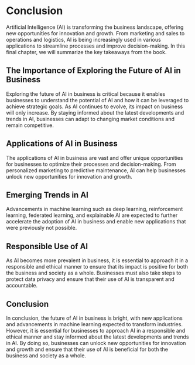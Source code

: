 # Conclusion

Artificial Intelligence (AI) is transforming the business landscape, offering new opportunities for innovation and growth. From marketing and sales to operations and logistics, AI is being increasingly used in various applications to streamline processes and improve decision-making. In this final chapter, we will summarize the key takeaways from the book.

The Importance of Exploring the Future of AI in Business
--------------------------------------------------------

Exploring the future of AI in business is critical because it enables businesses to understand the potential of AI and how it can be leveraged to achieve strategic goals. As AI continues to evolve, its impact on business will only increase. By staying informed about the latest developments and trends in AI, businesses can adapt to changing market conditions and remain competitive.

Applications of AI in Business
------------------------------

The applications of AI in business are vast and offer unique opportunities for businesses to optimize their processes and decision-making. From personalized marketing to predictive maintenance, AI can help businesses unlock new opportunities for innovation and growth.

Emerging Trends in AI
---------------------

Advancements in machine learning such as deep learning, reinforcement learning, federated learning, and explainable AI are expected to further accelerate the adoption of AI in business and enable new applications that were previously not possible.

Responsible Use of AI
---------------------

As AI becomes more prevalent in business, it is essential to approach it in a responsible and ethical manner to ensure that its impact is positive for both the business and society as a whole. Businesses must also take steps to protect data privacy and ensure that their use of AI is transparent and accountable.

Conclusion
----------

In conclusion, the future of AI in business is bright, with new applications and advancements in machine learning expected to transform industries. However, it is essential for businesses to approach AI in a responsible and ethical manner and stay informed about the latest developments and trends in AI. By doing so, businesses can unlock new opportunities for innovation and growth and ensure that their use of AI is beneficial for both the business and society as a whole.

